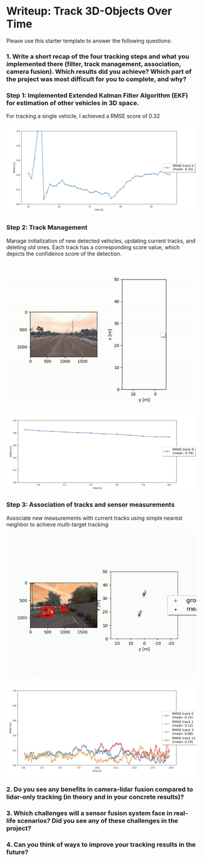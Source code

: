 # Writeup: Track 3D-Objects Over Time

Please use this starter template to answer the following questions:

### 1. Write a short recap of the four tracking steps and what you implemented there (filter, track management, association, camera fusion). Which results did you achieve? Which part of the project was most difficult for you to complete, and why?

### Step 1: Implemented Extended Kalman Filter Algorithm (EKF) for estimation of other vehicles in 3D space.

For tracking a single vehicle, I achieved a RMSE score of 0.32

![RMSE plot](./img/RMSE1.png)


### Step 2: Track Management

Manage initialization of new detected vehicles, updating current tracks, and deleting old ones. Each track has a corresponding score value, which depicts the confidence score of the detection. 

![Track Management](./img/track_management.gif)

![RMSE plot](./img/RMSE2.png)


### Step 3: Association of tracks and sensor measurements

Associate new measurements with current tracks using simple nearest neighbor to achieve multi-target tracking

![Multi target tracking](./img/multi_target_tracking.gif)

![RMSE plot](./img/RMSE3.png)


### 2. Do you see any benefits in camera-lidar fusion compared to lidar-only tracking (in theory and in your concrete results)? 


### 3. Which challenges will a sensor fusion system face in real-life scenarios? Did you see any of these challenges in the project?


### 4. Can you think of ways to improve your tracking results in the future?

